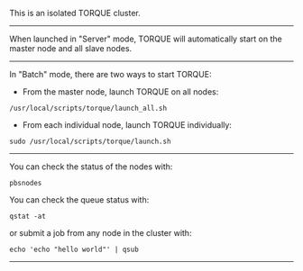 This is an isolated TORQUE cluster.

------------------------------------------------------------------------------

When launched in "Server" mode, TORQUE will automatically start on the
master node and all slave nodes.

------------------------------------------------------------------------------

In "Batch" mode, there are two ways to start TORQUE:


- From the master node, launch TORQUE on all nodes:

`/usr/local/scripts/torque/launch_all.sh`


- From each individual node, launch TORQUE individually:

`sudo /usr/local/scripts/torque/launch.sh`

------------------------------------------------------------------------------

You can check the status of the nodes with:

`pbsnodes`

You can check the queue status with:

`qstat -at`

or submit a job from any node in the cluster with:

`echo 'echo "hello world"' | qsub`

------------------------------------------------------------------------------

